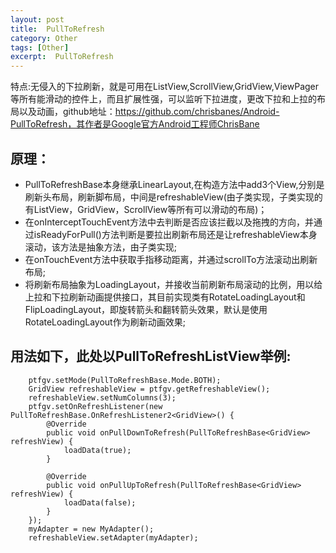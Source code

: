 ```yaml
---
layout: post
title:  PullToRefresh
category: Other
tags: [Other]
excerpt:  PullToRefresh
---
```




特点:无侵入的下拉刷新，就是可用在ListView,ScrollView,GridView,ViewPager等所有能滑动的控件上，而且扩展性强，可以监听下拉进度，更改下拉和上拉的布局以及动画，github地址：https://github.com/chrisbanes/Android-PullToRefresh，其作者是Google官方Android工程师ChrisBane

## 原理： ##

- PullToRefreshBase本身继承LinearLayout,在构造方法中add3个View,分别是刷新头布局，刷新脚布局，中间是refreshableView(由子类实现，子类实现的有ListView，GridView，ScrollView等所有可以滑动的布局)； 
- 在onInterceptTouchEvent方法中去判断是否应该拦截以及拖拽的方向，并通过isReadyForPull()方法判断是要拉出刷新布局还是让refreshableView本身滚动，该方法是抽象方法，由子类实现; 
- 在onTouchEvent方法中获取手指移动距离，并通过scrollTo方法滚动出刷新布局; 
- 将刷新布局抽象为LoadingLayout，并接收当前刷新布局滚动的比例，用以给上拉和下拉刷新动画提供接口，其目前实现类有RotateLoadingLayout和FlipLoadingLayout，即旋转箭头和翻转箭头效果，默认是使用RotateLoadingLayout作为刷新动画效果;

## 用法如下，此处以PullToRefreshListView举例: ##


        ptfgv.setMode(PullToRefreshBase.Mode.BOTH);
        GridView refreshableView = ptfgv.getRefreshableView();
        refreshableView.setNumColumns(3);
        ptfgv.setOnRefreshListener(new PullToRefreshBase.OnRefreshListener2<GridView>() {
            @Override
            public void onPullDownToRefresh(PullToRefreshBase<GridView> refreshView) {
                loadData(true);
            }

            @Override
            public void onPullUpToRefresh(PullToRefreshBase<GridView> refreshView) {
                loadData(false);
            }
        });
        myAdapter = new MyAdapter();
        refreshableView.setAdapter(myAdapter);

 

